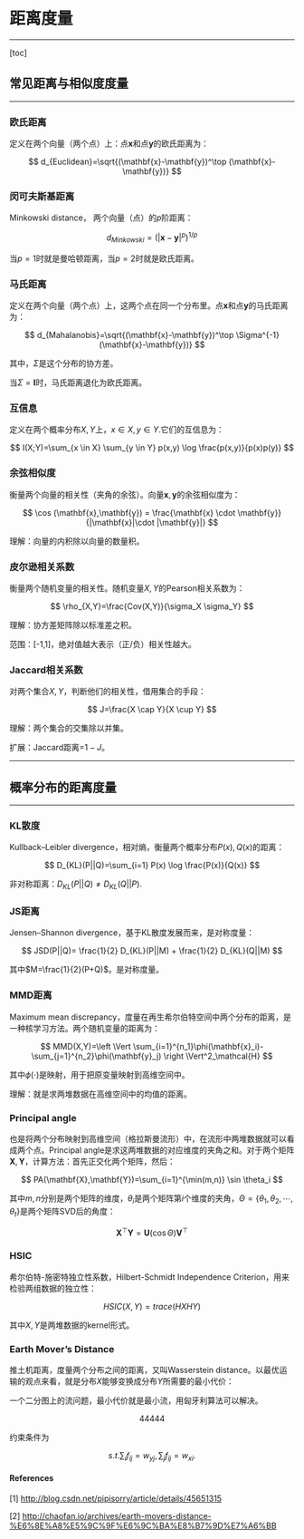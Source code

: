 # 距离度量

- - -

[toc]

## 常见距离与相似度度量

- - -

### 欧氏距离

定义在两个向量（两个点）上：点$\mathbf{x}$和点$\mathbf{y}$的欧氏距离为：

$$
d_{Euclidean}=\sqrt{(\mathbf{x}-\mathbf{y})^\top (\mathbf{x}-\mathbf{y})}
$$

### 闵可夫斯基距离

Minkowski distance， 两个向量（点）的$p$阶距离：

$$
d_{Minkowski}=(|\mathbf{x}-\mathbf{y}|^p)^{1/p}
$$

当$p=1$时就是曼哈顿距离，当$p=2$时就是欧氏距离。

### 马氏距离

定义在两个向量（两个点）上，这两个点在同一个分布里。点$\mathbf{x}$和点$\mathbf{y}$的马氏距离为：

$$
d_{Mahalanobis}=\sqrt{(\mathbf{x}-\mathbf{y})^\top \Sigma^{-1} (\mathbf{x}-\mathbf{y})}
$$

其中，$\Sigma$是这个分布的协方差。

当$\Sigma=\mathbf{I}$时，马氏距离退化为欧氏距离。

### 互信息

定义在两个概率分布$X,Y$上，$x \in X,y \in Y$.它们的互信息为：

$$
I(X;Y)=\sum_{x \in X} \sum_{y \in Y} p(x,y) \log \frac{p(x,y)}{p(x)p(y)}
$$

### 余弦相似度

衡量两个向量的相关性（夹角的余弦）。向量$\mathbf{x},\mathbf{y}$的余弦相似度为：

$$
\cos (\mathbf{x},\mathbf{y}) = \frac{\mathbf{x} \cdot \mathbf{y}}{|\mathbf{x}|\cdot |\mathbf{y}|}
$$

理解：向量的内积除以向量的数量积。

### 皮尔逊相关系数

衡量两个随机变量的相关性。随机变量$X,Y$的Pearson相关系数为：

$$
\rho_{X,Y}=\frac{Cov(X,Y)}{\sigma_X \sigma_Y}
$$

理解：协方差矩阵除以标准差之积。

范围：[-1,1]，绝对值越大表示（正/负）相关性越大。

### Jaccard相关系数

对两个集合$X,Y$，判断他们的相关性，借用集合的手段：

$$
J=\frac{X \cap Y}{X \cup Y}
$$

理解：两个集合的交集除以并集。

扩展：Jaccard距离=$1-J$。

- - -

## 概率分布的距离度量

- - -

### KL散度

Kullback–Leibler divergence，相对熵，衡量两个概率分布$P(x),Q(x)$的距离：

$$
D_{KL}(P||Q)=\sum_{i=1} P(x) \log \frac{P(x)}{Q(x)}
$$

非对称距离：$D_{KL}(P||Q) \ne D_{KL}(Q||P)$.

### JS距离

Jensen–Shannon divergence，基于KL散度发展而来，是对称度量：

$$
JSD(P||Q)= \frac{1}{2} D_{KL}(P||M) + \frac{1}{2} D_{KL}(Q||M)
$$

其中$M=\frac{1}{2}(P+Q)$。是对称度量。

### MMD距离

Maximum mean discrepancy，度量在再生希尔伯特空间中两个分布的距离，是一种核学习方法。两个随机变量的距离为：

$$
MMD(X,Y)=\left \Vert \sum_{i=1}^{n_1}\phi(\mathbf{x}_i)- \sum_{j=1}^{n_2}\phi(\mathbf{y}_j) \right \Vert^2_\mathcal{H}
$$

其中$\phi(\cdot)$是映射，用于把原变量映射到高维空间中。

理解：就是求两堆数据在高维空间中的均值的距离。

### Principal angle

也是将两个分布映射到高维空间（格拉斯曼流形）中，在流形中两堆数据就可以看成两个点。Principal angle是求这两堆数据的对应维度的夹角之和。对于两个矩阵$\mathbf{X},\mathbf{Y}$，计算方法：首先正交化两个矩阵，然后：

$$
PA(\mathbf{X},\mathbf{Y})=\sum_{i=1}^{\min(m,n)} \sin \theta_i
$$

其中$m,n$分别是两个矩阵的维度，$\theta_i$是两个矩阵第$i$个维度的夹角，$\Theta=\{\theta_1,\theta_2,\cdots,\theta_t\}$是两个矩阵SVD后的角度：

$$
\mathbf{X}^\top\mathbf{Y}=\mathbf{U} (\cos \Theta) \mathbf{V}^\top
$$

### HSIC

希尔伯特-施密特独立性系数，Hilbert-Schmidt Independence Criterion，用来检验两组数据的独立性：

$$
HSIC(X,Y) = trace(HXHY)
$$

其中$X,Y$是两堆数据的kernel形式。

### Earth Mover’s Distance

推土机距离，度量两个分布之间的距离，又叫Wasserstein distance。以最优运输的观点来看，就是分布$X$能够变换成分布$Y$所需要的最小代价：

一个二分图上的流问题，最小代价就是最小流，用匈牙利算法可以解决。

$$
44444
$$

约束条件为

$$
s.t. \sum_{i}f_{ij}=w_{yj}, \sum_{j}f_{ij}=w_{xi}.
$$

#### References

[1] http://blog.csdn.net/pipisorry/article/details/45651315

[2] http://chaofan.io/archives/earth-movers-distance-%E6%8E%A8%E5%9C%9F%E6%9C%BA%E8%B7%9D%E7%A6%BB


